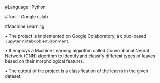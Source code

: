 #Language -Python

#Tool - Google colab

#Machine Learning

• The project is implemented on Google Colaboratory, a cloud-based Jupyter notebook environment.

• It employs a Machine Learning algorithm called Convolutional Neural Network (CNN) algorithm to identify and classify
 different types of leaves based on their morphological features.
 
 • The output of the project is a classification of the leaves in the given dataset.

